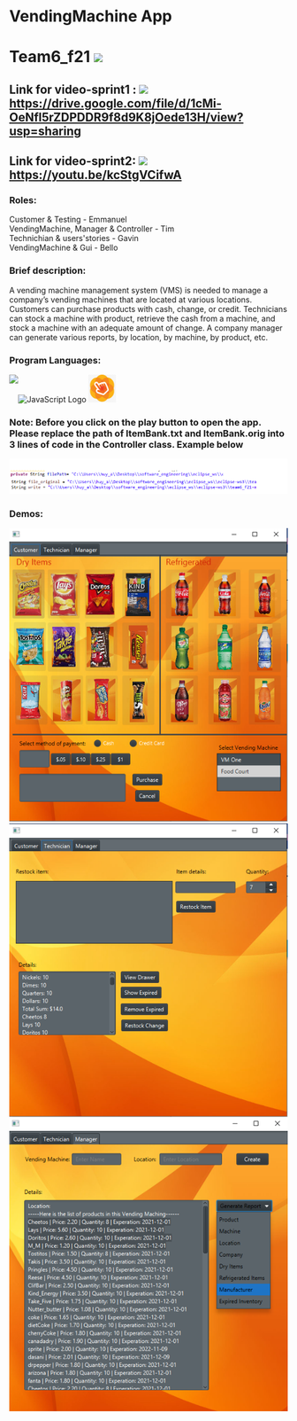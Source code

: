# VendingMachine App
# Team6_f21 <img src="https://raw.githubusercontent.com/MartinHeinz/MartinHeinz/master/wave.gif" width="30px">
## Link for video-sprint1 : <img src="https://img.icons8.com/color/48/000000/services--v3.png"/> https://drive.google.com/file/d/1cMi-OeNfl5rZDPDDR9f8d9K8jOede13H/view?usp=sharing <br/> 
## Link for video-sprint2: <img src="https://img.icons8.com/color/48/000000/services--v3.png"/>  https://youtu.be/kcStgVCifwA
### Roles: </br>
Customer & Testing - Emmanuel </br>
VendingMachine, Manager & Controller - Tim </br>
Technichian & users'stories - Gavin </br>
VendingMachine & Gui - Bello </br>
### Brief description: </br>
A vending machine management system (VMS) is needed to manage a company’s vending machines that are located at various locations. Customers can purchase products with cash, change, or credit. Technicians can stock a machine with product, retrieve the cash from a machine, and stock a machine with an adequate amount of change. A company manager can generate various reports, by location, by machine, by product, etc.
### Program Languages: </br>
<img src="https://cdn.worldvectorlogo.com/logos/java.svg" alt="JavaScript Logo" width="50" height="50"/><img align="left" src="https://img.shields.io/badge/css3-%231572B6.svg?style=for-the-badge&logo=css&logoColor=white"/>  <img src="https://github.com/timphamvn33/VendingMachine/blob/Tim/team6_f21-main/imgs/kisspng-javafx-scene-builder-fxml-jar-mobile-app-developme-builder-5ad89537135646.2692307815241434150792.jpg" width="50" height="50"/>
 </br> 
### Note: Before you click on the play button to open the app. Please replace the path of ItemBank.txt and ItemBank.orig into 3 lines of code in the Controller class. Example below 
![alt text](https://github.com/timphamvn33/VendingMachine/blob/Tim/team6_f21-main/imgs/references.png) </br>
### Demos:
![alt text](https://github.com/timphamvn33/VendingMachine/blob/Tim/team6_f21-main/imgs/vM1.png) </br>
![alt text](https://github.com/timphamvn33/VendingMachine/blob/Tim/team6_f21-main/imgs/vM2.png) </br>
![alt text](https://github.com/timphamvn33/VendingMachine/blob/Tim/team6_f21-main/imgs/vM3.png) </br>
